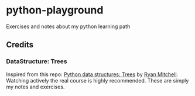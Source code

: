 # python-playground

Exercises and notes about my python learning path

## Credits

### DataStructure: Trees

Inspired from this repo: [Python data structures: Trees](https://github.com/LinkedInLearning/python-data-structures-trees-2834010) by [Ryan Mitchell](https://github.com/REMitchell).  
Watching actively the real course is highly recommended. These are simply my notes and exercises.
